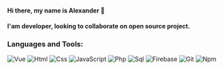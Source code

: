 #### Hi there, my name is Alexander 👋
#### I'am developer, looking to collaborate on open source project.
### Languages and Tools:
![Vue](https://img.shields.io/badge/-VUE-090909?style=for-the-badge&logo=Vue.js&logoColor=F16529)
![Html](https://img.shields.io/badge/-HTML-090909?style=for-the-badge&logo=html5&logoColor=F16529)
![Css](https://img.shields.io/badge/-CSS-090909?style=for-the-badge&logo=css3&logoColor=2965F1)
![JavaScript](https://img.shields.io/badge/-JavaScript-090909?style=for-the-badge&logo=JavaScript&logoColor=E9D54D)
![Php](https://img.shields.io/badge/-PHP-090909?style=for-the-badge&logo=php&logoColor=6495ED)
![Sql](https://img.shields.io/badge/-Sql-090909?style=for-the-badge&logo=mysql&logoColor=FFFFFF)
![Firebase](https://img.shields.io/badge/-Firebase-090909?style=for-the-badge&logo=firebase&logoColor=F8C52C)
![Git](https://img.shields.io/badge/-GIT-090909?style=for-the-badge&logo=git&logoColor=F05133)
![Npm](https://img.shields.io/badge/-NPM-090909?style=for-the-badge&logo=npm&logoColor=CB3837)
<!--
**alxbychkov/alxbychkov** is a ✨ _special_ ✨ repository because its `README.md` (this file) appears on your GitHub profile.

Here are some ideas to get you started:

- 🔭 I’m currently working on ...
- 🌱 I’m currently learning ...
- 👯 I’m looking to collaborate on ...
- 🤔 I’m looking for help with ...
- 💬 Ask me about ...
- 📫 How to reach me: ...
- 😄 Pronouns: ...
- ⚡ Fun fact: ...
-->
